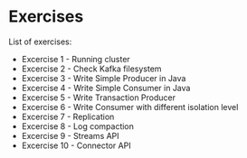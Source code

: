 # Exercises

List of exercises:

* Excercise 1 - Running cluster
* Excercise 2 - Check Kafka filesystem
* Excercise 3 - Write Simple Producer in Java
* Excercise 4 - Write Simple Consumer in Java
* Excercise 5 - Write Transaction Producer
* Excercise 6 - Write Consumer with different isolation level
* Excercise 7 - Replication
* Excercise 8 - Log compaction
* Excercise 9 - Streams API
* Excercise 10 - Connector API
